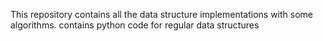 This repository contains all the data structure implementations with some algorithms.
contains python code for regular data structures
